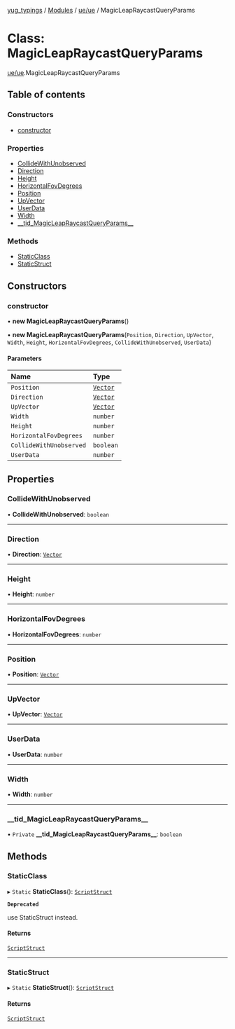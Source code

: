 [yug_typings](../README.md) / [Modules](../modules.md) / [ue/ue](../modules/ue_ue.md) / MagicLeapRaycastQueryParams

# Class: MagicLeapRaycastQueryParams

[ue/ue](../modules/ue_ue.md).MagicLeapRaycastQueryParams

## Table of contents

### Constructors

- [constructor](ue_ue.MagicLeapRaycastQueryParams.md#constructor)

### Properties

- [CollideWithUnobserved](ue_ue.MagicLeapRaycastQueryParams.md#collidewithunobserved)
- [Direction](ue_ue.MagicLeapRaycastQueryParams.md#direction)
- [Height](ue_ue.MagicLeapRaycastQueryParams.md#height)
- [HorizontalFovDegrees](ue_ue.MagicLeapRaycastQueryParams.md#horizontalfovdegrees)
- [Position](ue_ue.MagicLeapRaycastQueryParams.md#position)
- [UpVector](ue_ue.MagicLeapRaycastQueryParams.md#upvector)
- [UserData](ue_ue.MagicLeapRaycastQueryParams.md#userdata)
- [Width](ue_ue.MagicLeapRaycastQueryParams.md#width)
- [\_\_tid\_MagicLeapRaycastQueryParams\_\_](ue_ue.MagicLeapRaycastQueryParams.md#__tid_magicleapraycastqueryparams__)

### Methods

- [StaticClass](ue_ue.MagicLeapRaycastQueryParams.md#staticclass)
- [StaticStruct](ue_ue.MagicLeapRaycastQueryParams.md#staticstruct)

## Constructors

### constructor

• **new MagicLeapRaycastQueryParams**()

• **new MagicLeapRaycastQueryParams**(`Position`, `Direction`, `UpVector`, `Width`, `Height`, `HorizontalFovDegrees`, `CollideWithUnobserved`, `UserData`)

#### Parameters

| Name | Type |
| :------ | :------ |
| `Position` | [`Vector`](ue_ue_s.Vector.md) |
| `Direction` | [`Vector`](ue_ue_s.Vector.md) |
| `UpVector` | [`Vector`](ue_ue_s.Vector.md) |
| `Width` | `number` |
| `Height` | `number` |
| `HorizontalFovDegrees` | `number` |
| `CollideWithUnobserved` | `boolean` |
| `UserData` | `number` |

## Properties

### CollideWithUnobserved

• **CollideWithUnobserved**: `boolean`

___

### Direction

• **Direction**: [`Vector`](ue_ue_s.Vector.md)

___

### Height

• **Height**: `number`

___

### HorizontalFovDegrees

• **HorizontalFovDegrees**: `number`

___

### Position

• **Position**: [`Vector`](ue_ue_s.Vector.md)

___

### UpVector

• **UpVector**: [`Vector`](ue_ue_s.Vector.md)

___

### UserData

• **UserData**: `number`

___

### Width

• **Width**: `number`

___

### \_\_tid\_MagicLeapRaycastQueryParams\_\_

• `Private` **\_\_tid\_MagicLeapRaycastQueryParams\_\_**: `boolean`

## Methods

### StaticClass

▸ `Static` **StaticClass**(): [`ScriptStruct`](ue_ue.ScriptStruct.md)

**`Deprecated`**

use StaticStruct instead.

#### Returns

[`ScriptStruct`](ue_ue.ScriptStruct.md)

___

### StaticStruct

▸ `Static` **StaticStruct**(): [`ScriptStruct`](ue_ue.ScriptStruct.md)

#### Returns

[`ScriptStruct`](ue_ue.ScriptStruct.md)
